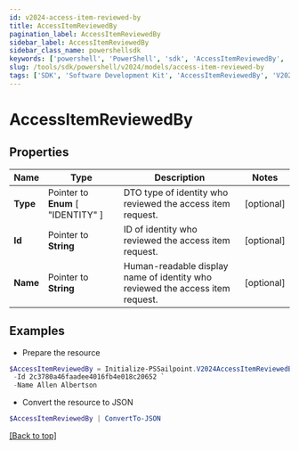 ```yaml
---
id: v2024-access-item-reviewed-by
title: AccessItemReviewedBy
pagination_label: AccessItemReviewedBy
sidebar_label: AccessItemReviewedBy
sidebar_class_name: powershellsdk
keywords: ['powershell', 'PowerShell', 'sdk', 'AccessItemReviewedBy', 'V2024AccessItemReviewedBy'] 
slug: /tools/sdk/powershell/v2024/models/access-item-reviewed-by
tags: ['SDK', 'Software Development Kit', 'AccessItemReviewedBy', 'V2024AccessItemReviewedBy']
---
```



# AccessItemReviewedBy

## Properties

Name | Type | Description | Notes
------------ | ------------- | ------------- | -------------
**Type** |  Pointer to  **Enum** [  "IDENTITY" ] | DTO type of identity who reviewed the access item request. | [optional] 
**Id** |  Pointer to **String** | ID of identity who reviewed the access item request. | [optional] 
**Name** |  Pointer to **String** | Human-readable display name of identity who reviewed the access item request. | [optional] 

## Examples

- Prepare the resource
```powershell
$AccessItemReviewedBy = Initialize-PSSailpoint.V2024AccessItemReviewedBy  -Type IDENTITY `
 -Id 2c3780a46faadee4016fb4e018c20652 `
 -Name Allen Albertson
```

- Convert the resource to JSON
```powershell
$AccessItemReviewedBy | ConvertTo-JSON
```


[[Back to top]](#) 

